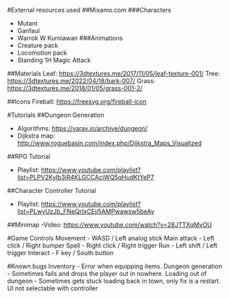 #External resources used
##Mixamo.com
###Characters
- Mutant
- Ganfaul
- Warrok W Kurniawan
###Animations
- Creature pack
- Locomotion pack
- Standing 1H Magic Attack

##Materials
Leaf: https://3dtextures.me/2017/11/05/leaf-texture-001/
Tree: https://3dtextures.me/2022/04/18/bark-007/
Grass: https://3dtextures.me/2018/01/05/grass-001-2/

##Icons
Fireball: https://freesvg.org/fireball-icon

#Tutorials
##Dungeon Generation
- Algorithms: https://varav.in/archive/dungeon/
- Dijkstra map: http://www.roguebasin.com/index.php/Dijkstra_Maps_Visualized

##RPG Tutorial
- Playlist: https://www.youtube.com/playlist?list=PLPV2KyIb3jR4KLGCCAciWQ5qHudKtYeP7

##Character Controller Tutorial
- Playlist: https://www.youtube.com/playlist?list=PLwyUzJb_FNeQrIxCEjj5AMPwawsw5beAy

##Minimap
-Video: https://www.youtube.com/watch?v=28JTTXqMvOU

#Game Controls
Movement - WASD / Left analog stick
Main attack - Left click / Right bumper
Spell - Right click / Right trigger
Run - Left shift / Left trigger
Interact - F key / South button

#Known bugs
Inventory - Error when equipping items.
Dungeon generation - Sometimes fails and drops the player out in nowhere.
Loading out of dungeon - Sometimes gets stuck loading back in town, only fix is a restart.
UI not selectable with controller